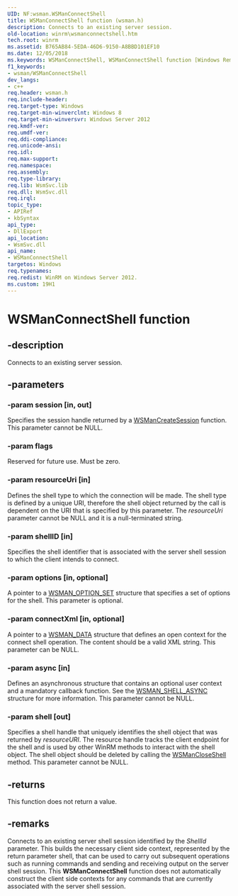 ```yaml
---
UID: NF:wsman.WSManConnectShell
title: WSManConnectShell function (wsman.h)
description: Connects to an existing server session.
old-location: winrm\wsmanconnectshell.htm
tech.root: winrm
ms.assetid: B765AB84-5EDA-46D6-9150-A8BBD101EF10
ms.date: 12/05/2018
ms.keywords: WSManConnectShell, WSManConnectShell function [Windows Remote Management], winrm.wsmanconnectshell, wsman/WSManConnectShell
f1_keywords:
- wsman/WSManConnectShell
dev_langs:
- c++
req.header: wsman.h
req.include-header: 
req.target-type: Windows
req.target-min-winverclnt: Windows 8
req.target-min-winversvr: Windows Server 2012
req.kmdf-ver: 
req.umdf-ver: 
req.ddi-compliance: 
req.unicode-ansi: 
req.idl: 
req.max-support: 
req.namespace: 
req.assembly: 
req.type-library: 
req.lib: WsmSvc.lib
req.dll: WsmSvc.dll
req.irql: 
topic_type:
- APIRef
- kbSyntax
api_type:
- DllExport
api_location:
- WsmSvc.dll
api_name:
- WSManConnectShell
targetos: Windows
req.typenames: 
req.redist: WinRM on Windows Server 2012.
ms.custom: 19H1
---
```


# WSManConnectShell function


## -description


Connects to an existing server session.


## -parameters




### -param session [in, out]

Specifies the session handle returned by a <a href="https://docs.microsoft.com/windows/desktop/api/wsman/nf-wsman-wsmancreatesession">WSManCreateSession</a> function. This parameter cannot be NULL.


### -param flags

Reserved for future use. Must be zero.


### -param resourceUri [in]

Defines the shell type  to which the connection will be made. The shell type is defined by a unique URI, therefore the shell object returned by the call is dependent on the URI that is specified by this parameter. The <i>resourceUri</i> parameter cannot be NULL and it is a null-terminated string.


### -param shellID [in]

Specifies the shell identifier that is associated with the server shell session to which the client intends to connect.


### -param options [in, optional]

A pointer to a <a href="https://docs.microsoft.com/windows/desktop/api/wsman/ns-wsman-wsman_option_set">WSMAN_OPTION_SET</a> structure that specifies a set of options for the shell. This parameter is optional.


### -param connectXml [in, optional]

A pointer to a <a href="https://docs.microsoft.com/windows/desktop/api/wsman/ns-wsman-wsman_data">WSMAN_DATA</a> structure that defines an open context for the connect shell operation. The content should be a valid XML string. This parameter can be NULL.


### -param async [in]

Defines an asynchronous structure that contains an optional user context and a mandatory callback function. See the <a href="https://docs.microsoft.com/windows/desktop/api/wsman/ns-wsman-wsman_shell_async">WSMAN_SHELL_ASYNC</a> structure for more information. This parameter cannot be NULL.


### -param shell [out]

Specifies a shell handle that uniquely identifies the shell object that was returned by <i>resourceURI</i>. The resource handle tracks the client endpoint for the shell and is used by other WinRM methods to interact with the shell object. The shell object should be deleted by calling the <a href="https://docs.microsoft.com/windows/desktop/api/wsman/nf-wsman-wsmancloseshell">WSManCloseShell</a> method. This parameter cannot be NULL.


## -returns



This function does not return a value.




## -remarks



Connects to an existing server shell session identified by the <i>ShellId</i> parameter. This builds the necessary client side context, represented by the return parameter shell, that can be used to carry out subsequent operations such as running commands and sending and receiving output on the server shell session. 
This <b>WSManConnectShell</b> function does not automatically construct the client side contexts for any commands that are currently associated with the server shell session.



